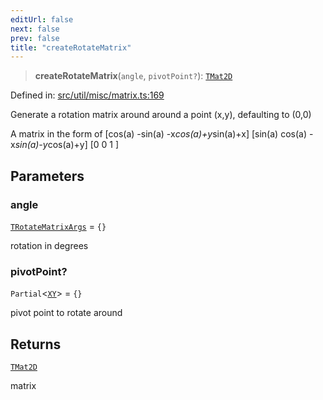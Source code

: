 ```yaml
---
editUrl: false
next: false
prev: false
title: "createRotateMatrix"
---
```


> **createRotateMatrix**(`angle`, `pivotPoint?`): [`TMat2D`](/api/type-aliases/tmat2d/)

Defined in: [src/util/misc/matrix.ts:169](https://github.com/fabricjs/fabric.js/blob/8206f10a405480a7ba988ff6cfdde6412c1f13f8/src/util/misc/matrix.ts#L169)

Generate a rotation matrix around around a point (x,y), defaulting to (0,0)

A matrix in the form of
[cos(a) -sin(a) -x*cos(a)+y*sin(a)+x]
[sin(a)  cos(a) -x*sin(a)-y*cos(a)+y]
[0       0      1                 ]

## Parameters

### angle

[`TRotateMatrixArgs`](/api/fabric/namespaces/util/type-aliases/trotatematrixargs/) = `{}`

rotation in degrees

### pivotPoint?

`Partial`\<[`XY`](/api/interfaces/xy/)\> = `{}`

pivot point to rotate around

## Returns

[`TMat2D`](/api/type-aliases/tmat2d/)

matrix
